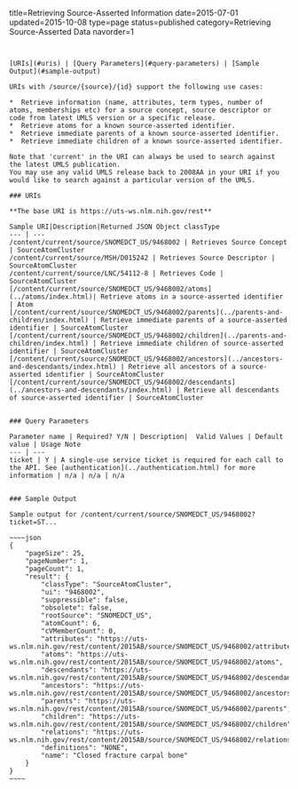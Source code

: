 title=Retrieving Source-Asserted Information
date=2015-07-01
updated=2015-10-08
type=page
status=published
category=Retrieving Source-Asserted Data
navorder=1
~~~~~~


[URIs](#uris) | [Query Parameters](#query-parameters) | [Sample Output](#sample-output)

URIs with /source/{source}/{id} support the following use cases:

*  Retrieve information (name, attributes, term types, number of atoms, memberships etc) for a source concept, source descriptor or code from latest UMLS version or a specific release.
*  Retrieve atoms for a known source-asserted identifier.
*  Retrieve immediate parents of a known source-asserted identifier.
*  Retrieve immediate children of a known source-asserted identifier.

Note that 'current' in the URI can always be used to search against the latest UMLS publication.
You may use any valid UMLS release back to 2008AA in your URI if you would like to search against a particular version of the UMLS.

### URIs

**The base URI is https://uts-ws.nlm.nih.gov/rest**

Sample URI|Description|Returned JSON Object classType
--- | ---
/content/current/source/SNOMEDCT_US/9468002 | Retrieves Source Concept | SourceAtomCluster
/content/current/source/MSH/D015242 | Retrieves Source Descriptor | SourceAtomCluster
/content/current/source/LNC/54112-8 | Retrieves Code | SourceAtomCluster
[/content/current/source/SNOMEDCT_US/9468002/atoms](../atoms/index.html)| Retrieve atoms in a source-asserted identifier | Atom
[/content/current/source/SNOMEDCT_US/9468002/parents](../parents-and-children/index.html) | Retrieve immediate parents of a source-asserted identifier | SourceAtomCluster
[/content/current/source/SNOMEDCT_US/9468002/children](../parents-and-children/index.html) | Retrieve immediate children of source-asserted identifier | SourceAtomCluster
[/content/current/source/SNOMEDCT_US/9468002/ancestors](../ancestors-and-descendants/index.html) | Retrieve all ancestors of a source-asserted identifier | SourceAtomCluster
[/content/current/source/SNOMEDCT_US/9468002/descendants](../ancestors-and-descendants/index.html) | Retrieve all descendants of source-asserted identifier | SourceAtomCluster


### Query Parameters

Parameter name | Required? Y/N | Description|  Valid Values | Default value | Usage Note
--- | ---
ticket | Y | A single-use service ticket is required for each call to the API. See [authentication](../authentication.html) for more information | n/a | n/a | n/a


### Sample Output

Sample output for /content/current/source/SNOMEDCT_US/9468002?ticket=ST...

~~~~json
{
    "pageSize": 25,
    "pageNumber": 1,
    "pageCount": 1,
    "result": {
        "classType": "SourceAtomCluster",
        "ui": "9468002",
        "suppressible": false,
        "obsolete": false,
        "rootSource": "SNOMEDCT_US",
        "atomCount": 6,
        "cVMemberCount": 0,
        "attributes": "https://uts-ws.nlm.nih.gov/rest/content/2015AB/source/SNOMEDCT_US/9468002/attributes",
        "atoms": "https://uts-ws.nlm.nih.gov/rest/content/2015AB/source/SNOMEDCT_US/9468002/atoms",
        "descendants": "https://uts-ws.nlm.nih.gov/rest/content/2015AB/source/SNOMEDCT_US/9468002/descendants",
        "ancestors": "https://uts-ws.nlm.nih.gov/rest/content/2015AB/source/SNOMEDCT_US/9468002/ancestors",
        "parents": "https://uts-ws.nlm.nih.gov/rest/content/2015AB/source/SNOMEDCT_US/9468002/parents",
        "children": "https://uts-ws.nlm.nih.gov/rest/content/2015AB/source/SNOMEDCT_US/9468002/children",
        "relations": "https://uts-ws.nlm.nih.gov/rest/content/2015AB/source/SNOMEDCT_US/9468002/relations",
        "definitions": "NONE",
        "name": "Closed fracture carpal bone"
    }
}
~~~~
